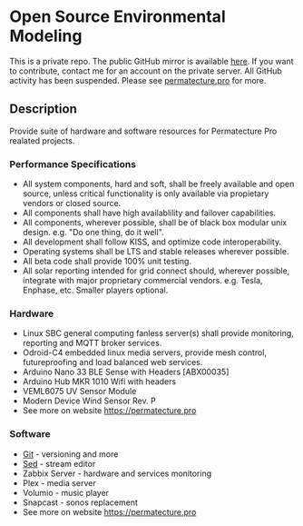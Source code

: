 # Open Source Environmental Modeling

This is a private repo. The public GitHub mirror is available <a href="https://github.com/Durastudio-FLOSS/permatecture" title="Permatecture Pro Repo Mirror">here</a>. If you want to contribute, contact me for an account on the private server. All GitHub activity has been suspended. Please see <a href="https://permatecture.pro" title="Permatecture Pro Project">permatecture.pro</a> for more.

## Description

Provide suite of hardware and software resources for Permatecture Pro realated projects.

### Performance Specifications

* All system components, hard and soft, shall be freely available and open source, unless critical functionality is only available via propietary vendors or closed source.
* All components shall have high availablility and failover capabilities.
* All components, wherever possible, shall be of black box modular unix design. e.g. "Do one thing, do it well".
* All development shall follow KISS, and optimize code interoperability.
* Operating systems shall be LTS and stable releases wherever possible.
* All beta code shall provide 100% unit testing.
* All solar reporting intended for grid connect should, wherever possible, integrate with major proprietary commercial vendors. e.g. Tesla, Enphase, etc. Smaller players optional.

### Hardware

* Linux SBC general computing fanless server(s) shall provide monitoring, reporting and MQTT broker services. 
* Odroid-C4 embedded linux media servers, provide mesh control, futureproofing and load balanced web services.
* Arduino Nano 33 BLE Sense with Headers [ABX00035]
* Arduino Hub MKR 1010 Wifi with headers
* VEML6075 UV Sensor Module
* Modern Device Wind Sensor Rev. P
* See more on website https://permatecture.pro

### Software

* <a href="https://www.git-scm.com/book/en/v2/Getting-Started-What-is-Git%3F" title="git what izit">Git<a/> - versioning and more
* <a href="https://www.gnu.org/software/sed/manual/sed.html#Introduction" title="Sed">Sed<a/> - stream editor
* Zabbix Server - hardware and services monitoring
* Plex - media server
* Volumio - music player
* Snapcast - sonos replacement
* See more on website https://permatecture.pro 
